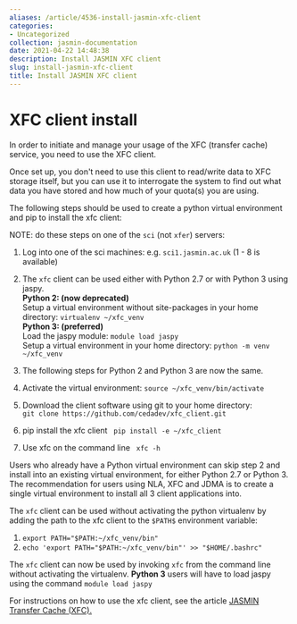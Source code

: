 ```yaml
---
aliases: /article/4536-install-jasmin-xfc-client
categories:
- Uncategorized
collection: jasmin-documentation
date: 2021-04-22 14:48:38
description: Install JASMIN XFC client
slug: install-jasmin-xfc-client
title: Install JASMIN XFC client
---
```


# XFC client install

In order to initiate and manage your usage of the XFC (transfer cache)
service, you need to use the XFC client.

Once set up, you don't need to use this client to read/write data to XFC
storage itself, but you can use it to interrogate the system to find out what
data you have stored and how much of your quota(s) you are using.

The following steps should be used to create a python virtual environment and
pip to install the xfc client:

NOTE: do these steps on one of the `sci` (not `xfer`) servers:

  1. Log into one of the sci machines: e.g. `sci1.jasmin.ac.uk` (1 - 8 is available)
  2. The `xfc` client can be used either with Python 2.7 or with Python 3 using jaspy.  
**Python 2: (now deprecated)**  
Setup a virtual environment without site-packages in your home directory: `
virtualenv ~/xfc_venv `  
**Python 3: (preferred)**  
Load the jaspy module: `module load jaspy`  
Setup a virtual environment in your home directory: ` python -m venv
~/xfc_venv `

  3. The following steps for Python 2 and Python 3 are now the same.
  4. Activate the virtual environment: ` source ~/xfc_venv/bin/activate `
  5. Download the client software using git to your home directory:  
`git clone https://github.com/cedadev/xfc_client.git`

  6. pip install the xfc client ` pip install -e ~/xfc_client`
  7. Use xfc on the command line ` xfc -h`

Users who already have a Python virtual environment can skip step 2 and
install into an existing virtual environment, for either Python 2.7 or Python
3. The recommendation for users using NLA, XFC and JDMA is to create a single
virtual environment to install all 3 client applications into.

The `xfc` client can be used without activating the python virtualenv by
adding the path to the xfc client to the `$PATH$` environment variable:

  1. ` export PATH="$PATH:~/xfc_venv/bin" `
  2. ` echo 'export PATH="$PATH:~/xfc_venv/bin"' >> "$HOME/.bashrc" `

The `xfc` client can now be used by invoking `xfc` from the command line
without activating the virtualenv. **Python 3** users will have to load jaspy
using the command `module load jaspy`

For instructions on how to use the xfc client, see the article [JASMIN
Transfer Cache (XFC).](xfc)


